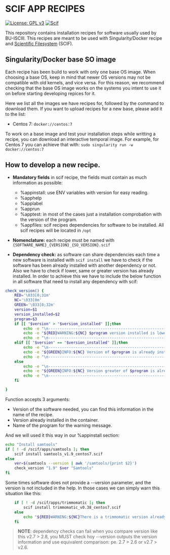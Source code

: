 # SCIF APP RECIPES
[![License: GPL v3](https://img.shields.io/badge/License-GPL%20v3-blue.svg)](https://www.gnu.org/licenses/gpl-3.0) [![Scif](https://img.shields.io/badge/Filesystem-Scientific-brightgreen.svg)](https://sci-f.github.io)

This repository contains installation recipes for software usually used by BU-ISCIII. This recipes are meant to be used with Singularity/Docker recipe and [Scientific Filesystem](https://sci-f.github.io) (SCIF).

## Singularity/Docker base SO image
Each recipe has been build to work with only one base OS image. When choosing a base OS, keep in mind that newer OS versions may not be compatible with old kernels, and vice versa. For this reason, we recommend checking that the base OS image works on the systems you intent to use it on before starting developing repices for it.

Here we list all the images we have recipes for, followed by the command to download them. If you want to upload recipes for a new base, please add it to the list:
  - Centos 7: `docker://centos:7`

To work on a base image and test your installation steps while writting a recipe, you can download an interactive temporal image. For example, for Centos 7 you can achieve that with: `sudo singularity run -w docker://centos:7`

## How to develop a new recipe.

- **Mandatory fields** in scif recipe, the fields must contain as much information as possible:
  - %appinstall: use ENV variables with version for easy reading.
  - %apphelp
  - %applabel
  - %apprun
  - %apptest: in most of the cases just a installation comprobation with the version of the program.
  - %appfiles: scif recipes dependencies for software to be installed. All scif recipes will be located in ```/opt```

- **Nomenclature:** each recipe must be named with ```{SOFTWARE_NAME}_{VERSION}_{SO_VERSION}.scif```

- **Dependency check:** as software can share dependencies each time a new software is installed with ```scif install``` we have to check if the software has been already installed with another dependency or not. Also we have to check if lower, same or greater version has already installed.
In order to achieve this we have to include the below function in all software that need to install any dependency with scif:

```Bash
check_version() {
	RED='\033[0;31m'
	NC='\033[0m'
	GREEN='\033[0;32m'
	version=$1
	version_installed=$2
	program=$3
	if [[ "$version" > "$version_installed" ]];then
		echo -e "\n----------------------------------------------------------------------\n"
		echo -e "${RED}WARNING:${NC} $program version installed is lower than required for plasmidID. Check dependencies recipes, and/or change installation order. Omitting installation."
		echo -e "\n----------------------------------------------------------------------\n"
	elif [[ "$version" == "$version_installed" ]];then
		echo -e "\n----------------------------------------------------------------------\n"
		echo -e "${GREEN}INFO:${NC} Version of $program is already installed with same version, omitting."
		echo -e "\n----------------------------------------------------------------------\n"
	else
		echo -e "\n----------------------------------------------------------------------\n"
		echo -e "${GREEN}INFO:${NC} Version greater of $program is already installed, omitting."
		echo -e "\n----------------------------------------------------------------------\n"
	fi

}
```
Function accepts 3 arguments:
- Version of the software needed, you can find this information in the name of the recipe.
- Version already installed in the container.
- Name of the program for the warning message.

And we will used it this way in our %appinstall section:
```Bash
echo "Install samtools"
if [ ! -d /scif/apps/samtools ]; then
	scif install samtools_v1.9_centos7.scif
else
	ver=$(samtools --version | awk '/samtools/{print $2}')
	check_version "1.9" $ver "Samtools"
fi
```

Some times software does not provide a --version parameter, and the version is not included in the help. In those cases we can simply warn this situation like this:
```Bash
	if [ ! -d /scif/apps/trimmomatic ]; then
		scif install trimmomatic_v0.38_centos7.scif
	else
		echo "${RED}WARNING:${NC}There is a trimmomatic version already installed. You should check the other dependencies installed in order to check which version is installed."
	fi
```

>**NOTE**: dependency checks can fail when you compare version like this v2.7 > 2.8, you MUST check hoy --version outputs the version information and use equivalent comparison: pe. 2.7 > 2.6 or v2.7 > v2.6.
